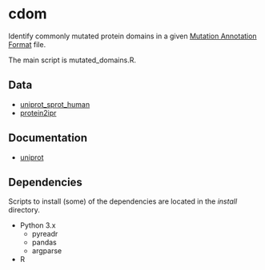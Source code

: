 # cdom
Identify commonly mutated protein domains in a given [Mutation Annotation Format](https://docs.gdc.cancer.gov/Data/File_Formats/MAF_Format/) file.

The main script is mutated\_domains.R.

## Data
- [uniprot\_sprot\_human](ftp://ftp.uniprot.org/pub/databases/uniprot/current_release/knowledgebase/taxonomic_divisions/uniprot_sprot_human.dat.gz)
- [protein2ipr](ftp://ftp.ebi.ac.uk/pub/databases/interpro/74.0/protein2ipr.dat.gz)

## Documentation
- [uniprot](https://web.expasy.org/docs/userman.html)

## Dependencies
Scripts to install (some) of the dependencies are located in the *install* directory.

- Python 3.x
  - pyreadr
  - pandas
  - argparse
- R
